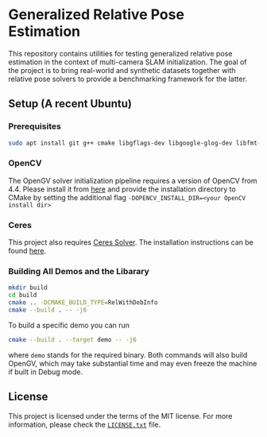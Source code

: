 # Generalized Relative Pose Estimation

This repository contains utilities for testing generalized relative pose estimation in the context of multi-camera SLAM initialization. The goal of the project is to bring real-world and synthetic datasets together with relative pose solvers to provide a benchmarking framework for the latter.

## Setup (A recent Ubuntu)
### Prerequisites
  ```bash
sudo apt install git g++ cmake libgflags-dev libgoogle-glog-dev libfmt-dev
  ```

### OpenCV
The OpenGV solver initialization pipeline requires a version of OpenCV from 4.4. Please install it from [here](https://opencv.org/releases/) and provide the installation directory to CMake by setting the additional flag `-DOPENCV_INSTALL_DIR=<your OpenCV install dir>`

### Ceres
This project also requires [Ceres Solver](http://ceres-solver.org/). The installation instructions can be found [here](http://ceres-solver.org/installation.html).

### Building All Demos and the Libarary
  ```bash
  mkdir build
  cd build
  cmake .. -DCMAKE_BUILD_TYPE=RelWithDebInfo
  cmake --build . -- -j6
  ```
  To build a specific demo you can run
  ```bash
cmake --build . --target demo -- -j6
  ```
  where `demo` stands for the required binary. Both commands will also build OpenGV, which may take substantial time and may even freeze the machine if built in Debug mode.


## License
This project is licensed under the terms of the MIT license. For more information, please check the [`LICENSE.txt`](LICENSE.txt) file.
